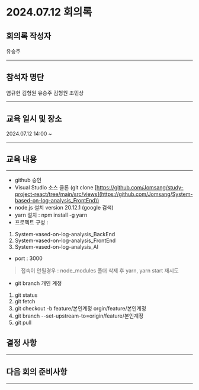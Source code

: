 

# 2024.07.12 회의록
## 회의록 작성자
유승주
***
## 참석자 명단
염규현
김형원
유승주
김형원
조민상
***
## 교육 일시 및 장소
2024.07.12 14:00 ~



***
## 교육 내용
***

 - github 승인
 - Visual Studio 소스 클론 (git clone [https://github.com/Jomsang/study-project-react/tree/main/src/views](https://github.com/Jomsang/System-based-on-log-analysis_FrontEnd))
 - node.js 설치 version 20.12.1 (google 검색)
 - yarn 설치 : npm install -g yarn
 - 프로젝트 구성 :
1. System-vased-on-log-analysis_BackEnd
2. System-vased-on-log-analysis_FrontEnd
3. System-vased-on-log-analysis_AI
 - port : 3000
> 접속이 안될경우 : node_modules 폴더 삭제 후 yarn, yarn start 재시도
 - git branch 개인 계정
1. git status
2. git fetch
3. git checkout -b feature/본인계정 orgin/feature/본인계정
4. git branch --set-upstream-to=origin/feature/본인계정
5. git pull


## 결정 사항



***
## 다음 회의 준비사항



***
